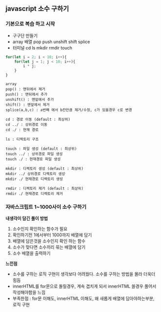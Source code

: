 ## javascript 소수 구하기

### 기본으로 복습 하고 시작

- 구구단 만들기
- array 배열 pop push unshift shift splice
- 터미널 cd ls mkdir rmdir touch

```javascript
for(let i = 2; i < 10; i++){
    for(let j = 1; j < 10; i++){
        i * j; 
    }
}
```

```
array 
pop() : 맨뒤에서 제거
push() : 맨뒤에서 추가
unshift() : 맨앞에서 추가
shift() : 맨앞에서 제거
splice(a,b,c) : a번째 에서 b칸만큼 제거/수정, c가 있을경우 c로 변경 
```

```
cd : 경로 이동 (default : 최상위)
cd ../ : 상위경로 이동
cd ./ : 현재 경로 

ls : 디렉토리 구조

touch : 파일 생성 (default : 최상위)
touch ../ : 상위경로 파일 생성
touch ./ : 현재경로 파일 생성

mkdir : 디렉토리 생성 (default : 최상위)
mkdir ../ 상위경로 디렉토리 생성
mkdir ./ 현재경로 디렉토리 생성

rmdir : 디렉토리 제거 (default : 최상위)
rmdir ./ 현재경로 디렉토리 제거

```

 

### 자바스크립트 1~1000사이 소수 구하기

**내생각이 담긴 풀이 방법**

1. 소수인지 확인하는 함수가 필요
2. 확인하기전 1에서부터 1000까지 배열에 담기
3. 배열에 담은것을 소수인지 확인 하는 함수
4. 소수가 맞다면 소수끼리 묶는 배열에 담기
5. 소수 배열을 출력하기

**느낀점**
- 소수를 구하는 로직 구현이 생각보다 어려웠다. 소수를 구하는 방법을 몰라 더욱더 힘듬
- innerHTML를 for문으로 돌릴경우, 계속 겹치게 되서 innerHTML 쓸경우 풀어서 작성해야함을 느낌
- 부족한점 : for문 이해도, innerHTML 이해도, 왜 새롭게 배열에 담아야하는부분, 로직 구현